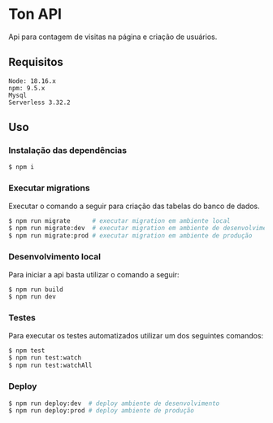 # Ton API

Api para contagem de visitas na página e criação de usuários.

## Requisitos

```
Node: 18.16.x
npm: 9.5.x
Mysql
Serverless 3.32.2
```

## Uso

### Instalação das dependências

```bash
$ npm i
```

### Executar migrations

Executar o comando a seguir para criação das tabelas do banco de dados.

```bash
$ npm run migrate      # executar migration em ambiente local
$ npm run migrate:dev  # executar migration em ambiente de desenvolvimento
$ npm run migrate:prod # executar migration em ambiente de produção
```

### Desenvolvimento local

Para iniciar a api basta utilizar o comando a seguir:

```bash
$ npm run build
$ npm run dev
```

### Testes

Para executar os testes automatizados utilizar um dos seguintes comandos:

```bash
$ npm test
$ npm run test:watch
$ npm run test:watchAll
```

### Deploy

```bash
$ npm run deploy:dev  # deploy ambiente de desenvolvimento
$ npm run deploy:prod # deploy ambiente de produção
```
